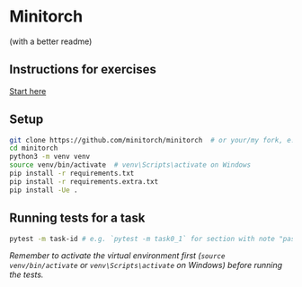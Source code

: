 # Minitorch

(with a better readme)

## Instructions for exercises

[Start here](https://minitorch.github.io/module0/module0/)

## Setup

```bash
git clone https://github.com/minitorch/minitorch  # or your/my fork, e.g. https://github.com/nrimsky/minitorch
cd minitorch
python3 -m venv venv
source venv/bin/activate  # venv\Scripts\activate on Windows
pip install -r requirements.txt
pip install -r requirements.extra.txt
pip install -Ue .
```

## Running tests for a task

```bash
pytest -m task-id # e.g. `pytest -m task0_1` for section with note "pass tests marked as task0_1"
```

_Remember to activate the virtual environment first (`source venv/bin/activate` or `venv\Scripts\activate` on Windows) before running the tests._
